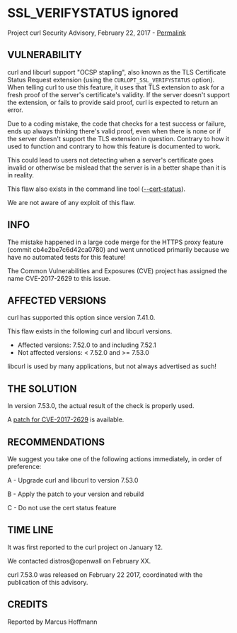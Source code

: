 SSL_VERIFYSTATUS ignored
========================

Project curl Security Advisory, February 22, 2017 -
[Permalink](https://curl.haxx.se/docs/adv_20170222.html)

VULNERABILITY
-------------

curl and libcurl support "OCSP stapling", also known as the TLS Certificate
Status Request extension (using the `CURLOPT_SSL_VERIFYSTATUS` option). When
telling curl to use this feature, it uses that TLS extension to ask for a
fresh proof of the server's certificate's validity. If the server doesn't
support the extension, or fails to provide said proof, curl is expected to
return an error.

Due to a coding mistake, the code that checks for a test success or failure,
ends up always thinking there's valid proof, even when there is none or if the
server doesn't support the TLS extension in question. Contrary to how it used
to function and contrary to how this feature is documented to work.

This could lead to users not detecting when a server's certificate goes
invalid or otherwise be mislead that the server is in a better shape than it
is in reality.

This flaw also exists in the command line tool
([--cert-status](https://curl.haxx.se/docs/manpage.html#--cert-status)).

We are not aware of any exploit of this flaw.

INFO
----

The mistake happened in a large code merge for the HTTPS proxy feature (commit
cb4e2be7c6d42ca0780) and went unnoticed primarily because we have no automated
tests for this feature!

The Common Vulnerabilities and Exposures (CVE) project has assigned the name
CVE-2017-2629 to this issue.

AFFECTED VERSIONS
-----------------

curl has supported this option since version 7.41.0.

This flaw exists in the following curl and libcurl versions.

- Affected versions: 7.52.0 to and including 7.52.1
- Not affected versions: < 7.52.0 and >= 7.53.0

libcurl is used by many applications, but not always advertised as such!

THE SOLUTION
------------

In version 7.53.0, the actual result of the check is properly used.

A [patch for CVE-2017-2629](https://curl.haxx.se/CVE-2017-2629.patch) is
available.

RECOMMENDATIONS
---------------

We suggest you take one of the following actions immediately, in order of
preference:

 A - Upgrade curl and libcurl to version 7.53.0

 B - Apply the patch to your version and rebuild

 C - Do not use the cert status feature

TIME LINE
---------

It was first reported to the curl project on January 12.

We contacted distros@openwall on February XX.

curl 7.53.0 was released on February 22 2017, coordinated with the publication
of this advisory.

CREDITS
-------

Reported by Marcus Hoffmann
